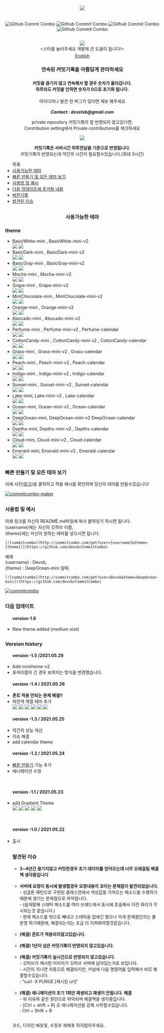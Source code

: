 


<div align = "center">
  <br>
  <a href="https://github.com/devxb/CommitCombo"><img src = "http://commitcombo.com/logo" align="center"/></a> <br><br><br>
  <img src = "http://commitcombo.com/get?user=Devxb&theme=Lake-mini" align="center" alt="Github Commt Combo"/>
  <img src = "http://commitcombo.com/get?user=Devxb&theme=DeepOcean-mini" align="center" alt="Github Commit Combo"/>
  <img src = "http://commitcombo.com/get?user=Devxb&theme=Sunset-mini" align="center" alt="Github Commit Combo"/>
  <img src = "http://commitcombo.com/get?user=Devxb&theme=Cloud-mini" align="center" alt="Github Commit Combo"/><br>
  <h2></h2>
<a href="https://hits.seeyoufarm.com"><img src="https://hits.seeyoufarm.com/api/count/incr/badge.svg?url=https%3A%2F%2Fgithub.com%2Fdevxb%2FCommitCombo&count_bg=%23212121&title_bg=%231488CC&icon=&icon_color=%231488CC&title=visitor&edge_flat=false"/></a>
</div>
<div align = "center">  ⭐스타를 눌러주세요 개발에 큰 도움이 됩니다!⭐️</div>
<div align="center"><a href="./ENG.md"> English </a></div>
<div align = "center"> 
<h3>연속된 커밋기록을 아름답게 관리하세요<h3> <h4> 커밋을 끊기지 않고 연속해서 할 경우 숫자가 올라갑니다. <br>하루라도 커밋을 안하면 숫자가 0으로 초기화 됩니다.</h4>
<p> 아이디어나 발견 한 버그가 있다면 제보 해주세요<br><br>
<b><i>Contact : develxb@gmail.com</i></b></p>



<p align = "center">
private repository 커밋기록이 잘 반영되지 않고있다면, <br>
Contribution setting에서 Private contributions를 체크하세요
</p>
<div align = "center"> 
    <img src = "http://commitcombo.com/serverClock"/>
    <br/>
    <p>
        <b>커밋기록은 서버시간 하루전날을 기준으로 반영됩니다.</b> <br>
        커밋기록이 반영되는데 약간의 시간이 필요할수있습니다.(최대 3시간)
    </p>
</div>

</div>

<div>
<ul>
목록
<li>
	<a href = "#availableTheme"> 사용가능한 테마</a>
</li>
<li>
	<a href = "#maker"> 빠른 만들기 및 모든 테마 보기</a>
</li>
<li>
	<a href = "#manual"> 사용법 및 예시</a>
</li>
<li>
	<a href = "#nextUpdate"> 다음 업데이트에 추가될 내용</a>
</li>
<li>
	<a href = "#history"> 버전기록</a>
</li>
<li>
	<a href = "#issue"> 발견된 이슈 </a>
</li>
</ul>
</div>
<h2></h2>
<div align = "center">
<h3> <a name = "availableTheme"></a>사용가능한 테마</h3>
</div>

<h3>theme</h3> 
<ul>
<li>
BasicWhite-mini , BasicWhite-mini-v2 <br>
<img src = "https://user-images.githubusercontent.com/62425964/120058745-1aa46a00-c088-11eb-98eb-bb9dd20241a2.png"/> <img src = "https://user-images.githubusercontent.com/62425964/120058746-1aa46a00-c088-11eb-95ca-2782984a0a2c.png"/>
</li>
<li>
BasicDark-mini , BasicDark-mini-v2 <br>
<img src = "https://user-images.githubusercontent.com/62425964/120058741-19733d00-c088-11eb-9ebe-754ab3cec85f.png"/> <img src = "https://user-images.githubusercontent.com/62425964/120058742-19733d00-c088-11eb-8cd2-723bf5faafe4.png"/>
</li>
<li>
BasicGray-mini , BasicGray-mini-v2 <br>
<img src = "https://user-images.githubusercontent.com/62425964/120058743-1a0bd380-c088-11eb-82cd-b0e474f4d5ef.png"/> <img src = "https://user-images.githubusercontent.com/62425964/120058744-1a0bd380-c088-11eb-9860-e2e909464ae0.png"/>
</li>
<li>
Mocha-mini , Mocha-mini-v2 <br>
<img src = "https://user-images.githubusercontent.com/62425964/120058772-2132e180-c088-11eb-95d8-f5907bfaa8d4.png"/> <img src = "https://user-images.githubusercontent.com/62425964/120058773-2132e180-c088-11eb-84db-82b060014521.png"/>
</li>
<li>
Grape-mini , Grape-mini-v2 <br>
<img src = "https://user-images.githubusercontent.com/62425964/120058760-1d9f5a80-c088-11eb-92c2-bb6ae3168738.png"/> <img src = "https://user-images.githubusercontent.com/62425964/120058761-1e37f100-c088-11eb-9b97-c759712fc9e7.png"/>
</li>
<li>
MintChocolate-mini , MintChocolate-mini-v2 <br>
<img src = "https://user-images.githubusercontent.com/62425964/120058974-673c7500-c089-11eb-98fd-08a1c66deeba.png"/> <img src = "https://user-images.githubusercontent.com/62425964/120058963-4c6a0080-c089-11eb-9730-cb9fdbedde30.png"/>
</li>
<li>
Orange-mini , Orange-mini-v2 <br>
<img src = "https://user-images.githubusercontent.com/62425964/120058778-22fca500-c088-11eb-9a8f-d683fff8b809.png"/> <img src = "https://user-images.githubusercontent.com/62425964/120058779-22fca500-c088-11eb-90f2-238e6ad3f9fb.png"/>
</li>
<li>
Abocado-mini , Abocado-mini-v2 <br>
<img src = "https://user-images.githubusercontent.com/62425964/120058738-18421000-c088-11eb-96b8-02312fc86b1b.png"/> <img src = "https://user-images.githubusercontent.com/62425964/120058740-18daa680-c088-11eb-8ac6-120853dbc4c6.png"/>
</li>
<li>
Perfume-mini , Perfume-mini-v2 , Perfume-calendar <br>
<img src = "https://user-images.githubusercontent.com/62425964/120058782-242dd200-c088-11eb-90c5-e389092dd26a.png"/> <img src = "https://user-images.githubusercontent.com/62425964/120058783-242dd200-c088-11eb-97ae-fd595834560f.png"/>
</li>
<li>
CottonCandy-mini , CottonCandy-mini-v2 , CottonCandy-calendar <br>
<img src = "https://user-images.githubusercontent.com/62425964/120058750-1bd59700-c088-11eb-9155-a19d8b738bc9.png"/> <img src = "https://user-images.githubusercontent.com/62425964/120058751-1bd59700-c088-11eb-9dd7-1edc732fe6e3.png"/>
</li>
<li>
Grass-mini , Grass-mini-v2 , Grass-calendar <br>
<img src = "https://user-images.githubusercontent.com/62425964/120058762-1e37f100-c088-11eb-87bc-db836561e465.png"/> <img src = "https://user-images.githubusercontent.com/62425964/120058763-1ed08780-c088-11eb-9f9f-7e4aeaffe8a0.png"/>
</li>
<li>
Peach-mini , Peach-mini-v2 , Peach-calendar <br>
<img src = "https://user-images.githubusercontent.com/62425964/120058780-23953b80-c088-11eb-82df-7231cc8ea1f6.png"/> <img src = "https://user-images.githubusercontent.com/62425964/120058781-23953b80-c088-11eb-90cd-5867474c0c1f.png"/>
</li>
<li>
Indigo-mini , Indigo-mini-v2 , Indigo-calendar <br>
<img src = "https://user-images.githubusercontent.com/62425964/120058765-1f691e00-c088-11eb-9dac-5da0e3e1aece.png"/> <img src = "https://user-images.githubusercontent.com/62425964/120058767-1f691e00-c088-11eb-89ad-f7b0a65070d9.png"/>
</li>
<li>
Sunset-mini , Sunset-mini-v2 , Sunset-calendar <br>
<img src = "https://user-images.githubusercontent.com/62425964/120058768-2001b480-c088-11eb-8b35-ec77af497057.png"/> <img src = "https://user-images.githubusercontent.com/62425964/120058769-2001b480-c088-11eb-9559-138d8831f9b7.png"/>
</li>
<li>
Lake-mini, Lake-mini-v2 , Lake-calendar <br>
<img src = "https://user-images.githubusercontent.com/62425964/120058774-21cb7800-c088-11eb-9928-b7b9df6a9006.png"/> <img src = "https://user-images.githubusercontent.com/62425964/120058775-21cb7800-c088-11eb-8c57-b47bacb06a9b.png"/>
</li>
<li>
Ocean-mini, Ocean-mini-v2 , Ocean-calendar <br>
<img src = "https://user-images.githubusercontent.com/62425964/120058776-22640e80-c088-11eb-9288-5cbd0f126051.png"/> <img src = "https://user-images.githubusercontent.com/62425964/120058777-22640e80-c088-11eb-9d4a-f5cbae3ee19a.png"/>
</li>
<li>
DeepOcean-mini, DeepOcean-mini-v2 DeepOcean-calendar <br>
<img src = "https://user-images.githubusercontent.com/62425964/120058752-1c6e2d80-c088-11eb-9454-e04afabf24b4.png"/> <img src = "https://user-images.githubusercontent.com/62425964/120058753-1c6e2d80-c088-11eb-9168-3ff041cbbac9.png"/>
</li>
<li>
Depths-mini, Depths-mini-v2 , Depths-calendar <br>
<img src = "https://user-images.githubusercontent.com/62425964/120058754-1c6e2d80-c088-11eb-8cc9-303e89d17143.png"/> <img src = "https://user-images.githubusercontent.com/62425964/120058755-1d06c400-c088-11eb-9429-86f07f59f77c.png"/>
</li>
<li>
Cloud-mini, Cloud-mini-v2 , Cloud-calendar <br>
<img src = "https://user-images.githubusercontent.com/62425964/120058747-1b3d0080-c088-11eb-983d-5d0872aa364b.png"/> <img src = "https://user-images.githubusercontent.com/62425964/120058749-1b3d0080-c088-11eb-9a0c-61a7e416db2a.png"/>
</li>
<li>
Emerald-mini, Emerald-mini-v2 , Emerald-calendar <br>
<img src = "https://user-images.githubusercontent.com/62425964/120058757-1d06c400-c088-11eb-9f58-8ae8658cbee7.png"/> <img src = "https://user-images.githubusercontent.com/62425964/120058759-1d9f5a80-c088-11eb-9249-3cbc1c12314a.png"/>
</li>
</ul>
<h2></h2>
<h3> <a name = "maker"> </a> 빠른 만들기 및 모든 테마 보기</h3>
아래 사진(<a href = "http://commitcombo.com/maker">링크</a>)을 클릭하고 적용 예시를 확인하며 당신의 테마를 만들수있습니다!

[![commitcombo-maker](https://user-images.githubusercontent.com/62425964/119252836-4d161900-bbe9-11eb-8e30-7984ef18337d.jpeg)](http://commitcombo.com/maker)


<h2></h2>
<h3> <a name = "manual"></a>사용법 및 예시</h3>

<p>
아래 링크를 자신의 README.md파일에 복사 붙여넣기 하시면 됩니다. <br> 
{username}에는 자신의 깃허브 이름, <br>
{theme}에는 자신이 원하는 테마를 넣으시면 됩니다.
</p>
	
	[![commitcombo](http://commitcombo.com/get?user={username}&theme={theme})](https://github.com/devxb/CommitCombo)

<p> 예제 <br>
{username} : Devxb, <br>
{theme} : DeepOcean-mini 일때.
</p>
	
	[![commitcombo](http://commitcombo.com/get?user=Devxb&theme=DeepOcean-mini])(https://github.com/devxb/CommitCombo)

[![commitcombo](http://commitcombo.com/get?user=Devxb&theme=DeepOcean-mini)](https://github.com/devxb/CommitCombo)

<h2></h2>
<a name = "nextUpdate"></a>
<h3>다음 업데이트</h3>
<ul> 
<h4>version-1.6</h4>
	<li>
	New theme added (medium size)
	</li>
</ul>

<h2></h2>
<a name = "history"></a>
<h3> Version history </h3>

<ul>
<h4> version -1.5 /2021.05.29</h4>
<li>
 Add minitheme-v2
</li>
<li>
 유저이름이 긴 경우 보여지는 방식을 변경했습니다.
</li>
</ul>

<ul>
<h4> version -1.4 / 2021.05.26</h4>
<li>
  <b>폰트 적용 안되는 문제 해결!!</b>
</li>
<li>
  파란색 계열 테마 추가 <br> <img src = "http://commitcombo.com/get?user=Devxb&theme=Lake-mini"/> <img src = "http://commitcombo.com/get?user=Devxb&theme=Ocean-mini"/> <img src = "http://commitcombo.com/get?user=Devxb&theme=DeepOcean-mini"/> <img src = "http://commitcombo.com/get?user=Devxb&theme=Depths-mini"/> <img src = "http://commitcombo.com/get?user=Devxb&theme=Cloud-mini"/> <img src = "http://commitcombo.com/get?user=Devxb&theme=Emerald-mini"/> 
</li>
</ul>

<ul>
<h4> version -1.3 / 2021.05.25 </h4>
<li>
	약간의 성능 개선
</li>
<li>
	이슈 해결
</li>
<li>
	add calendar theme
</li>
</ul>

<ul>
<h4> version -1.2 / 2021.05.24</h4>
	<li> <a href = "http://commitcombo.com/maker">빠른 만들기</a> 기능 추가</li>
	<li> 애니메이션 수정 </li>
</ul>

<br>

<ul>
<h4>version -1.1 / 2021.05.23</h4>
	<li> add Gradient Theme <br> <img src = "http://commitcombo.com/get?user=Devxb&theme=Peach-mini"/> <img src = "http://commitcombo.com/get?user=Devxb&theme=CottonCandy-mini"/> <img src = "http://commitcombo.com/get?user=Devxb&theme=Grass-mini"/> <img src = "http://commitcombo.com/get?user=Devxb&theme=Perfume-mini"/> <img src = "http://commitcombo.com/get?user=Devxb&theme=Indigo-mini"/>
	</li>
</ul>

<br>

<ul> 
<h4>version -1.0 / 2021.05.22</h4>
	<li> 출시 </li>

<h2></h2>
<a name = "issue"></a>
<h3> 발견된 이슈 </h3>

<ul>
<li>
<b> 3~4년간 끊기지않고 커밋한경우 초기 데이터를 얻어오는데 너무 오래걸림 해결책 생각중입니다 </b>
</li>
<br>
<li>
<b> 서버에 요청이 동시에 발생할경우 요청내용이 꼬이는 문제점이 발견되었습니다.</b>
<br> - 싱글톤 패턴으로 구현된 클래스안에서 색상값을 가져오는 메소드를 수행하기때문에 생기는 문제점으로 파악됩니다.
<br> - (쉽게말해 스태틱 메소드를 여러 쓰레드에서 동시에 호출해서 이전 쿼리가 무시되는것 같습니다.)
<br> - 현재 메소드를 밖으로 빼내고 스태틱을 없애긴 했으나 이게 문제점인지는 불분명 하기때문에, 해결되는지는 조금 더 지켜봐야할것같습니다.
</li>
<br>
<li>
<b> (해결) 폰트가 적용되지않고있습니다. </b>
</li>
<br>
<li>
<b> (해결) 1년이 넘은 커밋기록이 반영되지 않고있습니다. </b>
</li>
<br>
<li>
<b> (해결) 커밋기록이 실시간으로 반영되지 않고있습니다. </b>
<br> - 깃허브가 캐시한 이미지가 깃허브 서버에 남아있는거로 보입니다. 
<br> - 시간이 지나면 자동으로 해결되지만, 커널에 다음 명령어를 입력해서 바로 해결할수있습니다.   <br> : "curl -X PURGE [캐시된 url]"
</li>
<br>
<li>
<b> (해결) 애니메이션이 초기 1회만 재생되고 재생이 안됩니다. 해결 </b>
<br> - 위 이유와 같은 원인으로 파악되며 해결책을 생각중입니다.
<br> - [Ctrl + shift + R] 로 애니메이션을 강제 시작할수있습니다.
<br> : Ctrl + Shift + R
</li>
</ul>

<h2></h2>

<p>코드, 디자인 배포및, 수정후 재배포 하지말아주세요.</p>

